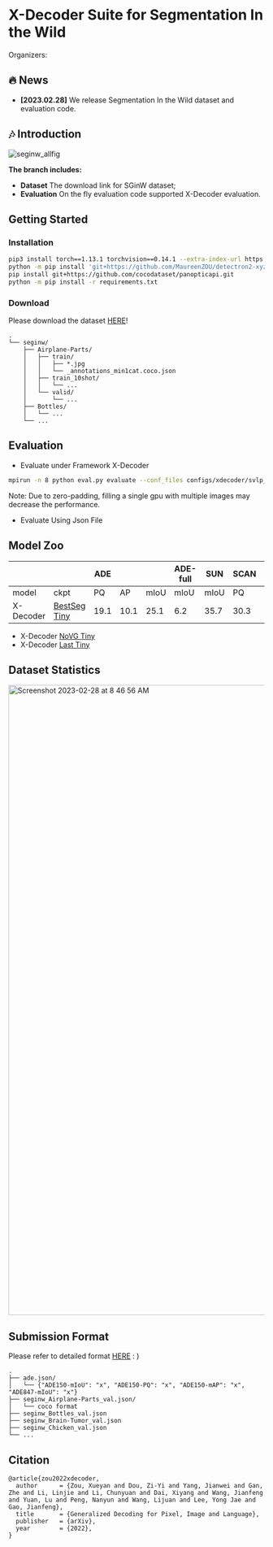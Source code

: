 # X-Decoder Suite for Segmentation In the Wild
Organizers: 

## :fire: News
* **[2023.02.28]** We release Segmentation In the Wild dataset and evaluation code.

## :notes: Introduction
![seginw_allfig](https://user-images.githubusercontent.com/11957155/221871274-a46da377-5c25-4642-80ef-edf150d31418.png)

**The branch includes:** 

* **Dataset** The download link for SGinW dataset;
* **Evaluation** On the fly evaluation code supported X-Decoder evaluation.

## Getting Started

### Installation
```sh
pip3 install torch==1.13.1 torchvision==0.14.1 --extra-index-url https://download.pytorch.org/whl/cu113
python -m pip install 'git+https://github.com/MaureenZOU/detectron2-xyz.git'
pip install git+https://github.com/cocodataset/panopticapi.git
python -m pip install -r requirements.txt
```

### Download
Please download the dataset [HERE](https://projects4jw.blob.core.windows.net/x-decoder/release/seginw.zip)!

```
.
└── seginw/
    ├── Airplane-Parts/
    │   ├── train/
    │   │   ├── *.jpg
    │   │   └── _annotations_min1cat.coco.json
    │   ├── train_10shot/
    │   │   └── ...
    │   └── valid/
    │       └── ...
    ├── Bottles/
    │   └── ...
    └── ...
```

## Evaluation

* Evaluate under Framework X-Decoder
```sh
mpirun -n 8 python eval.py evaluate --conf_files configs/xdecoder/svlp_focalt_lang.yaml  --overrides WEIGHT /pth/to/ckpt
```
Note: Due to zero-padding, filling a single gpu with multiple images may decrease the performance.

* Evaluate Using Json File



## Model Zoo
|           |         | ADE  |      |      | ADE-full | SUN  | SCAN |      | SCAN40 | Cityscape |      |      | BDD  |      |
|-----------|---------|------|------|------|----------|------|------|------|--------|-----------|------|------|------|------|
| model     | ckpt    | PQ   | AP   | mIoU | mIoU     | mIoU | PQ   | mIoU | mIoU   | PQ        | mAP  | mIoU | PQ   | mIoU |
| X-Decoder | [BestSeg Tiny](https://projects4jw.blob.core.windows.net/x-decoder/release/xdecoder_focalt_best_openseg.pt) | 19.1 | 10.1 | 25.1 | 6.2      | 35.7 | 30.3 | 38.4 | 22.4   | 37.7      | 18.5 | 50.2 | 16.9 | 47.6 |
<!---
| X-Decoder | [Last Tiny](https://projects4jw.blob.core.windows.net/x-decoder/release/xdecoder_focalt_last.pt) |  |  |  |       |  |  |  |    |       |  |  |  |  |
| X-Decoder | [NoVG Tiny](https://projects4jw.blob.core.windows.net/x-decoder/release/xdecoder_focalt_last_novg.pt) |  |  |  |       |  |  |  |    |       |  |  |  | |
-->

* X-Decoder [NoVG Tiny](https://projects4jw.blob.core.windows.net/x-decoder/release/xdecoder_focalt_last_novg.pt)
* X-Decoder [Last Tiny](https://projects4jw.blob.core.windows.net/x-decoder/release/xdecoder_focalt_last.pt)


## Dataset Statistics
<img width="1240" alt="Screenshot 2023-02-28 at 8 46 56 AM" src="https://user-images.githubusercontent.com/11957155/221888498-f0e332ae-516f-405b-b3ee-faea5db5dc57.png">

## Submission Format
Please refer to detailed format [HERE](https://github.com/microsoft/X-Decoder/blob/seginw/eval_with_json/submission.zip) : )

```
.
├── ade.json/
│   └── {"ADE150-mIoU": "x", "ADE150-PQ": "x", "ADE150-mAP": "x", "ADE847-mIoU": "x"} 
├── seginw_Airplane-Parts_val.json/
│   └── coco format
├── seginw_Bottles_val.json
├── seginw_Brain-Tumor_val.json
├── seginw_Chicken_val.json
└── ...
```


## Citation
```
@article{zou2022xdecoder,
  author      = {Zou, Xueyan and Dou, Zi-Yi and Yang, Jianwei and Gan, Zhe and Li, Linjie and Li, Chunyuan and Dai, Xiyang and Wang, Jianfeng and Yuan, Lu and Peng, Nanyun and Wang, Lijuan and Lee, Yong Jae and Gao, Jianfeng},
  title       = {Generalized Decoding for Pixel, Image and Language},
  publisher   = {arXiv},
  year        = {2022},
}
```
